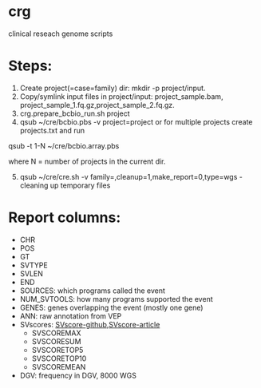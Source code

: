 # crg
clinical reseach genome scripts

# Steps:
1. Create project(=case=family) dir: mkdir -p project/input.
2. Copy/symlink input files in project/input: project_sample.bam, project_sample_1.fq.gz,project_sample_2.fq.gz.
3. crg.prepare_bcbio_run.sh project
4. qsub ~/cre/bcbio.pbs -v project=project
or for multiple projects create projects.txt and run

qsub -t 1-N ~/cre/bcbio.array.pbs

where N = number of projects in the current dir.

5. qsub ~/cre/cre.sh -v family=<project>,cleanup=1,make_report=0,type=wgs - cleaning up temporary files

# Report columns:
- CHR
- POS
- GT
- SVTYPE
- SVLEN
- END
- SOURCES: which programs called the event
- NUM_SVTOOLS: how many programs supported the event
- GENES: genes overlapping the event (mostly one gene)
- ANN: raw annotation from VEP
- SVscores: [SVscore-github](https://github.com/lganel/SVScore),[SVscore-article](https://academic.oup.com/bioinformatics/article/33/7/1083/2748212)
  - SVSCOREMAX
  - SVSCORESUM
  - SVSCORETOP5
  - SVSCORETOP10
  - SVSCOREMEAN
- DGV: frequency in DGV, 8000 WGS

